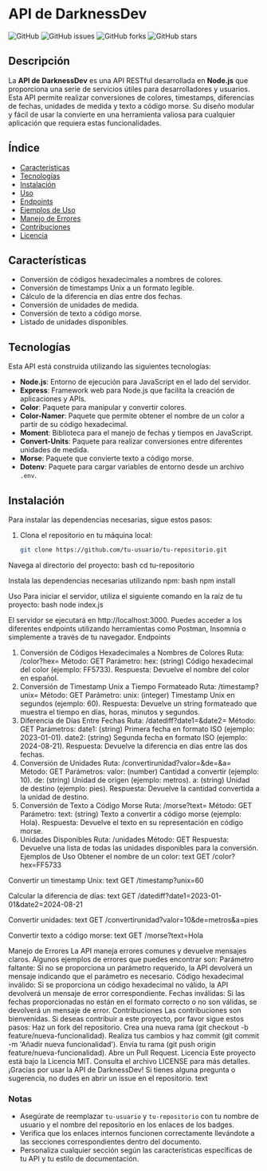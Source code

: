 
# API de DarknessDev

![GitHub](https://img.shields.io/github/license/tu-usuario/tu-repositorio)
![GitHub issues](https://img.shields.io/github/issues/tu-usuario/tu-repositorio)
![GitHub forks](https://img.shields.io/github/forks/tu-usuario/tu-repositorio)
![GitHub stars](https://img.shields.io/github/stars/tu-usuario/tu-repositorio)

## Descripción

La **API de DarknessDev** es una API RESTful desarrollada en **Node.js** que proporciona una serie de servicios útiles para desarrolladores y usuarios. Esta API permite realizar conversiones de colores, timestamps, diferencias de fechas, unidades de medida y texto a código morse. Su diseño modular y fácil de usar la convierte en una herramienta valiosa para cualquier aplicación que requiera estas funcionalidades.

## Índice

- [Características](#características)
- [Tecnologías](#tecnologías)
- [Instalación](#instalación)
- [Uso](#uso)
- [Endpoints](#endpoints)
- [Ejemplos de Uso](#ejemplos-de-uso)
- [Manejo de Errores](#manejo-de-errores)
- [Contribuciones](#contribuciones)
- [Licencia](#licencia)

## Características

- Conversión de códigos hexadecimales a nombres de colores.
- Conversión de timestamps Unix a un formato legible.
- Cálculo de la diferencia en días entre dos fechas.
- Conversión de unidades de medida.
- Conversión de texto a código morse.
- Listado de unidades disponibles.

## Tecnologías

Esta API está construida utilizando las siguientes tecnologías:

- **Node.js**: Entorno de ejecución para JavaScript en el lado del servidor.
- **Express**: Framework web para Node.js que facilita la creación de aplicaciones y APIs.
- **Color**: Paquete para manipular y convertir colores.
- **Color-Namer**: Paquete que permite obtener el nombre de un color a partir de su código hexadecimal.
- **Moment**: Biblioteca para el manejo de fechas y tiempos en JavaScript.
- **Convert-Units**: Paquete para realizar conversiones entre diferentes unidades de medida.
- **Morse**: Paquete que convierte texto a código morse.
- **Dotenv**: Paquete para cargar variables de entorno desde un archivo `.env`.

## Instalación

Para instalar las dependencias necesarias, sigue estos pasos:

1. Clona el repositorio en tu máquina local:
   ```bash
   git clone https://github.com/tu-usuario/tu-repositorio.git

Navega al directorio del proyecto:
bash
cd tu-repositorio

Instala las dependencias necesarias utilizando npm:
bash
npm install

Uso
Para iniciar el servidor, utiliza el siguiente comando en la raíz de tu proyecto:
bash
node index.js

El servidor se ejecutará en http://localhost:3000. Puedes acceder a los diferentes endpoints utilizando herramientas como Postman, Insomnia o simplemente a través de tu navegador.
Endpoints
1. Conversión de Códigos Hexadecimales a Nombres de Colores
Ruta: /color?hex=
Método: GET
Parámetro:
hex: (string) Código hexadecimal del color (ejemplo: FF5733).
Respuesta: Devuelve el nombre del color en español.
2. Conversión de Timestamp Unix a Tiempo Formateado
Ruta: /timestamp?unix=
Método: GET
Parámetro:
unix: (integer) Timestamp Unix en segundos (ejemplo: 60).
Respuesta: Devuelve un string formateado que muestra el tiempo en días, horas, minutos y segundos.
3. Diferencia de Días Entre Fechas
Ruta: /datediff?date1=&date2=
Método: GET
Parámetros:
date1: (string) Primera fecha en formato ISO (ejemplo: 2023-01-01).
date2: (string) Segunda fecha en formato ISO (ejemplo: 2024-08-21).
Respuesta: Devuelve la diferencia en días entre las dos fechas.
4. Conversión de Unidades
Ruta: /convertirunidad?valor=&de=&a=
Método: GET
Parámetros:
valor: (number) Cantidad a convertir (ejemplo: 10).
de: (string) Unidad de origen (ejemplo: metros).
a: (string) Unidad de destino (ejemplo: pies).
Respuesta: Devuelve la cantidad convertida a la unidad de destino.
5. Conversión de Texto a Código Morse
Ruta: /morse?text=
Método: GET
Parámetro:
text: (string) Texto a convertir a código morse (ejemplo: Hola).
Respuesta: Devuelve el texto en su representación en código morse.
6. Unidades Disponibles
Ruta: /unidades
Método: GET
Respuesta: Devuelve una lista de todas las unidades disponibles para la conversión.
Ejemplos de Uso
Obtener el nombre de un color:
text
GET /color?hex=FF5733

Convertir un timestamp Unix:
text
GET /timestamp?unix=60

Calcular la diferencia de días:
text
GET /datediff?date1=2023-01-01&date2=2024-08-21

Convertir unidades:
text
GET /convertirunidad?valor=10&de=metros&a=pies

Convertir texto a código morse:
text
GET /morse?text=Hola

Manejo de Errores
La API maneja errores comunes y devuelve mensajes claros. Algunos ejemplos de errores que puedes encontrar son:
Parámetro faltante: Si no se proporciona un parámetro requerido, la API devolverá un mensaje indicando que el parámetro es necesario.
Código hexadecimal inválido: Si se proporciona un código hexadecimal no válido, la API devolverá un mensaje de error correspondiente.
Fechas inválidas: Si las fechas proporcionadas no están en el formato correcto o no son válidas, se devolverá un mensaje de error.
Contribuciones
Las contribuciones son bienvenidas. Si deseas contribuir a este proyecto, por favor sigue estos pasos:
Haz un fork del repositorio.
Crea una nueva rama (git checkout -b feature/nueva-funcionalidad).
Realiza tus cambios y haz commit (git commit -m 'Añadir nueva funcionalidad').
Envía tu rama (git push origin feature/nueva-funcionalidad).
Abre un Pull Request.
Licencia
Este proyecto está bajo la Licencia MIT. Consulta el archivo LICENSE para más detalles. ¡Gracias por usar la API de DarknessDev! Si tienes alguna pregunta o sugerencia, no dudes en abrir un issue en el repositorio.
text

### Notas

- Asegúrate de reemplazar `tu-usuario` y `tu-repositorio` con tu nombre de usuario y el nombre del repositorio en los enlaces de los badges.
- Verifica que los enlaces internos funcionen correctamente llevándote a las secciones correspondientes dentro del documento.
- Personaliza cualquier sección según las características específicas de tu API y tu estilo de documentación.

